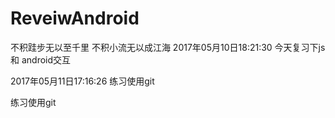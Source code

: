 # ReveiwAndroid
不积跬步无以至千里 不积小流无以成江海
2017年05月10日18:21:30
今天复习下js 和 android交互 


2017年05月11日17:16:26
练习使用git

练习使用git

